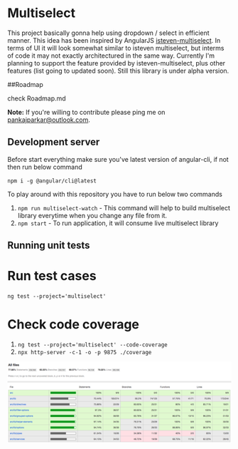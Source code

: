 # Multiselect

This project basically gonna help using dropdown / select in efficient manner. This idea has been inspired by AngularJS [isteven-multiselect](http://isteven.github.io/angular-multi-select). In terms of UI it will look somewhat similar to isteven multiselect, but interms of code it may not exactly architectured in the same way.
Currently I'm planning to support the feature provided by isteven-multiselect, plus other features (list going to updated soon). Still this library is under alpha version.

##Roadmap

check Roadmap.md

**Note:** If you're willing to contribute please ping me on pankajparkar@outlook.com. 

## Development server

Before start everything make sure you've latest version of angular-cli, if not then run below command
```
npm i -g @angular/cli@latest
```
To play around with this repository you have to run below two commands
1. `npm run multiselect-watch` - This command will help to build multiselect library everytime when you change any file from it.  
2. `npm start` - To run application, it will consume live multiselect library

## Running unit tests

# Run test cases

`ng test --project='multiselect'`

# Check code coverage

1. `ng test --project='multiselect' --code-coverage`
2. `npx http-server -c-1 -o -p 9875 ./coverage`

![alt text](https://raw.githubusercontent.com/ngx-lib/multiselect/master/code-coverage.png)
